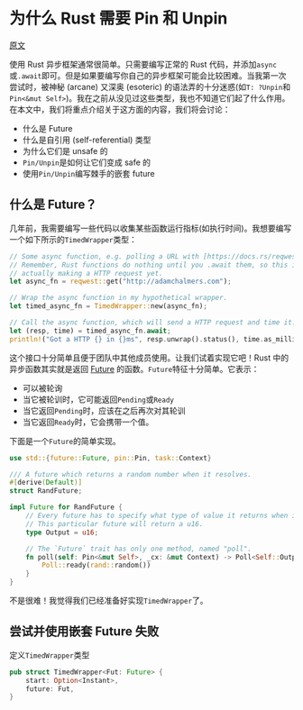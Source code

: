 # 为什么 Rust 需要 Pin 和 Unpin

[原文](https://blog.adamchalmers.com/pin-unpin/)

使用 Rust 异步框架通常很简单。只需要编写正常的 Rust 代码，并添加`async`或`.await`即可。但是如果要编写你自己的异步框架可能会比较困难。当我第一次尝试时，被神秘 (arcane) 又深奥 (esoteric) 的语法弄的十分迷惑(如`T: ?Unpin`和`Pin<&mut Self>`)。我在之前从没见过这些类型，我也不知道它们起了什么作用。在本文中，我们将重点介绍关于这方面的内容，我们将会讨论：

- 什么是 Future
- 什么是自引用 (self-referential) 类型
- 为什么它们是 unsafe 的
- `Pin/Unpin`是如何让它们变成 safe 的
- 使用`Pin/Unpin`编写棘手的嵌套 future

## 什么是 Future？

几年前，我需要编写一些代码以收集某些函数运行指标(如执行时间)。我想要编写一个如下所示的`TimedWrapper`类型：

```rust
// Some async function, e.g. polling a URL with [https://docs.rs/reqwest]
// Remember, Rust functions do nothing until you .await them, so this isn't
// actually making a HTTP request yet.
let async_fn = reqwest::get("http://adamchalmers.com");

// Wrap the async function in my hypothetical wrapper.
let timed_async_fn = TimedWrapper::new(async_fn);

// Call the async function, which will send a HTTP request and time it.
let (resp, time) = timed_async_fn.await;
println!("Got a HTTP {} in {}ms", resp.unwrap().status(), time.as_millis())
```

这个接口十分简单且便于团队中其他成员使用。让我们试着实现它吧！Rust 中的异步函数其实就是返回 [Future](https://doc.rust-lang.org/stable/std/future/trait.Future.html) 的函数。`Future`特征十分简单。它表示：

- 可以被轮询
- 当它被轮训时，它可能返回`Pending`或`Ready`
- 当它返回`Pending`时，应该在之后再次对其轮训
- 当它返回`Ready`时，它会携带一个值。

下面是一个`Future`的简单实现。

```rust
use std::{future::Future, pin::Pin, task::Context}

/// A future which returns a random number when it resolves.
#[derive(Default)]
struct RandFuture;

impl Future for RandFuture {
    // Every future has to specify what type of value it returns when it resolves.
    // This particular future will return a u16.
    type Output = u16;

    // The `Future` trait has only one method, named "poll".
    fn poll(self: Pin<&mut Self>, _cx: &mut Context) -> Poll<Self::Output> {
        Poll::ready(rand::random())
    }
}
```

不是很难！我觉得我们已经准备好实现`TimedWrapper`了。

## 尝试并使用嵌套 Future 失败

定义`TimedWrapper`类型

```rust
pub struct TimedWrapper<Fut: Future> {
    start: Option<Instant>,
    future: Fut,
}
```